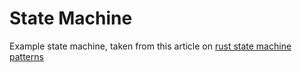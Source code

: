 # State Machine

Example state machine, taken from this article on [rust state machine patterns](https://hoverbear.org/blog/rust-state-machine-pattern/)
